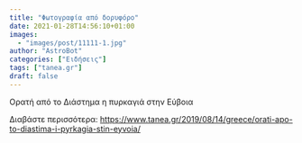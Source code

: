 ```yaml
---
title: "Φωτογραφία από δορυφόρο"
date: 2021-01-28T14:56:10+01:00
images:
  - "images/post/11111-1.jpg"
author: "AstroBot"
categories: ["Ειδήσεις"]
tags: ["tanea.gr"]
draft: false
---
```


Ορατή από το Διάστημα η πυρκαγιά στην Εύβοια

Διαβάστε περισσότερα: https://www.tanea.gr/2019/08/14/greece/orati-apo-to-diastima-i-pyrkagia-stin-eyvoia/
